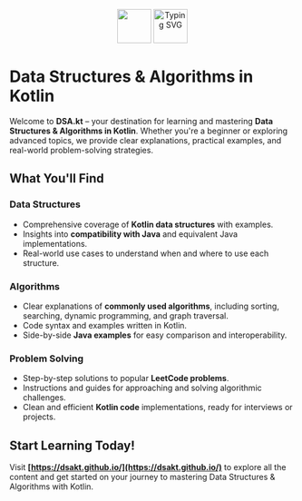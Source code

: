 <p align="center"> <img src="https://github.com/user-attachments/assets/0e460b32-ac3e-4b81-b77d-1ddd8a3b26c9"  width="60px"/> <img src="https://readme-typing-svg.demolab.com?font=Fira+Code&weight=600&size=18&pause=1000&color=866EE7&center=true&vCenter=true&width=435&lines=Data+Structures+and+Algorithms+in+Kotlin" height="60px" alt="Typing SVG" />
</p>


# Data Structures & Algorithms in Kotlin

Welcome to **DSA.kt** – your destination for learning and mastering **Data Structures & Algorithms in Kotlin**. Whether you're a beginner or exploring advanced topics, we provide clear explanations, practical examples, and real-world problem-solving strategies.

## What You'll Find

### **Data Structures**
- Comprehensive coverage of **Kotlin data structures** with examples.
- Insights into **compatibility with Java** and equivalent Java implementations.
- Real-world use cases to understand when and where to use each structure.

### **Algorithms**
- Clear explanations of **commonly used algorithms**, including sorting, searching, dynamic programming, and graph traversal.
- Code syntax and examples written in Kotlin.
- Side-by-side **Java examples** for easy comparison and interoperability.

### **Problem Solving**
- Step-by-step solutions to popular **LeetCode problems**.
- Instructions and guides for approaching and solving algorithmic challenges.
- Clean and efficient **Kotlin code** implementations, ready for interviews or projects.


## Start Learning Today!

Visit **[https://dsakt.github.io/](https://dsakt.github.io/)** to explore all the content and get started on your journey to mastering Data Structures & Algorithms with Kotlin.
